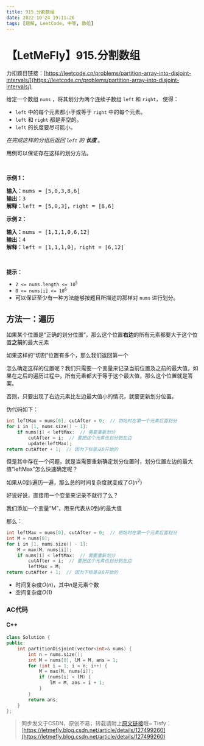 ```yaml
---
title: 915.分割数组
date: 2022-10-24 19:11:26
tags: [题解, LeetCode, 中等, 数组]
---
```


# 【LetMeFly】915.分割数组

力扣题目链接：[https://leetcode.cn/problems/partition-array-into-disjoint-intervals/](https://leetcode.cn/problems/partition-array-into-disjoint-intervals/)

<p>给定一个数组&nbsp;<code>nums</code>&nbsp;，将其划分为两个连续子数组&nbsp;<code>left</code>&nbsp;和&nbsp;<code>right</code>，&nbsp;使得：</p>

<ul>
	<li><code>left</code>&nbsp;中的每个元素都小于或等于&nbsp;<code>right</code>&nbsp;中的每个元素。</li>
	<li><code>left</code> 和&nbsp;<code>right</code>&nbsp;都是非空的。</li>
	<li><code>left</code> 的长度要尽可能小。</li>
</ul>

<p><em>在完成这样的分组后返回&nbsp;<code>left</code>&nbsp;的&nbsp;<strong>长度&nbsp;</strong></em>。</p>

<p>用例可以保证存在这样的划分方法。</p>

<p>&nbsp;</p>

<p><strong>示例 1：</strong></p>

<pre>
<strong>输入：</strong>nums = [5,0,3,8,6]
<strong>输出：</strong>3
<strong>解释：</strong>left = [5,0,3]，right = [8,6]
</pre>

<p><strong>示例 2：</strong></p>

<pre>
<strong>输入：</strong>nums = [1,1,1,0,6,12]
<strong>输出：</strong>4
<strong>解释：</strong>left = [1,1,1,0]，right = [6,12]
</pre>

<p>&nbsp;</p>

<p><strong>提示：</strong></p>

<ul>
	<li><code>2 &lt;= nums.length &lt;= 10<sup>5</sup></code></li>
	<li><code>0 &lt;= nums[i] &lt;= 10<sup>6</sup></code></li>
	<li>可以保证至少有一种方法能够按题目所描述的那样对 <code>nums</code> 进行划分。</li>
</ul>


    
## 方法一：遍历

如果某个位置是“正确的划分位置”，那么这个位置**右边**的所有元素都要大于这个位置**之前**的最大元素

如果这样的“切割”位置有多个，那么我们返回第一个

怎么确定这样的位置呢？我们只需要一个变量来记录当前位置及之前的最大值，如果在之后的遍历过程中，所有元素都大于等于这个最大值，那么这个位置就是答案。

否则，只要出现了右边元素比左边最大值小的情况，就要更新划分位置。

伪代码如下：

```cpp
int leftMax = nums[0], cutAfter = 0;  // 初始时在第一个元素后面划分
for i in [1, nums.size() - 1]:
    if nums[i] < leftMax:  // 需要重新划分
        cutAfter = i;  // 要把这个元素也划分到左边
        update(leftMax);
return cutAfter + 1;  // 因为下标是从0开始的
```

但是其中存在一个问题，就是当需要重新确定划分位置时，划分位置左边的最大值“leftMax”怎么快速确定呢？

如果从$0$到$i$遍历一遍，那么总的时间复杂度就变成了$O(n^2)$

好说好说，直接用一个变量来记录不就行了么？

我们添加一个变量“M”，用来代表从$0$到$i$的最大值

那么：

```cpp
int leftMax = nums[0], cutAfter = 0;  // 初始时在第一个元素后面划分
int M = nums[0];
for i in [1, nums.size() - 1]:
    M = max(M, nums[i]);
    if nums[i] < leftMax:  // 需要重新划分
        cutAfter = i;  // 要把这个元素也划分到左边
        leftMax = M;
return cutAfter + 1;  // 因为下标是从0开始的
```

+ 时间复杂度$O(n)$，其中$n$是元素个数
+ 空间复杂度$O(1)$

### AC代码

#### C++

```cpp
class Solution {
public:
    int partitionDisjoint(vector<int>& nums) {
        int n = nums.size();
        int M = nums[0], lM = M, ans = 1;
        for (int i = 1; i < n; i++) {
            M = max(M, nums[i]);
            if (nums[i] < lM) {
                lM = M, ans = i + 1;
            }
        }
        return ans;
    }
};
```

> 同步发文于CSDN，原创不易，转载请附上[原文链接](https://blog.letmefly.xyz/2022/10/24/LeetCode%200915.%E5%88%86%E5%89%B2%E6%95%B0%E7%BB%84/)哦~
> Tisfy：[https://letmefly.blog.csdn.net/article/details/127499260](https://letmefly.blog.csdn.net/article/details/127499260)
